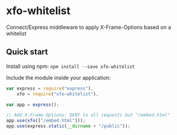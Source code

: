 # xfo-whitelist

Connect/Express middleware to apply X-Frame-Options based on a whitelist

## Quick start

Install using npm: `npm install --save xfo-whitelist`

Include the module inside your application:

```javascript
var express = require("express"),
    xfo = require("xfo-whitelist"),

var app = express();

// Add X-Frame-Options: DENY to all requests but "/embed.html"
app.use(xfo(["/embed.html"]));
app.use(express.static(__dirname + "/public"));

```
